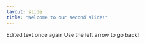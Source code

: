 ```yaml
---
layout: slide
title: "Welcome to our second slide!"
---
```

Edited text once again
Use the left arrow to go back!
